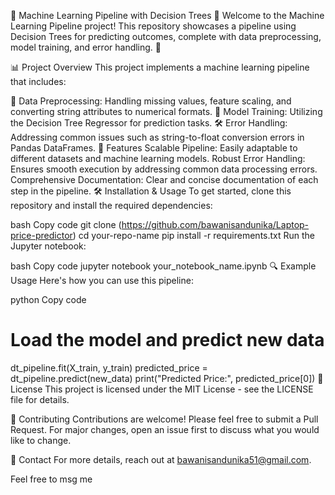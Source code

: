🌳 Machine Learning Pipeline with Decision Trees 🌳
Welcome to the Machine Learning Pipeline project! This repository showcases a pipeline using Decision Trees for predicting outcomes, complete with data preprocessing, model training, and error handling. 🎯

📊 Project Overview
This project implements a machine learning pipeline that includes:

🔄 Data Preprocessing: Handling missing values, feature scaling, and converting string attributes to numerical formats.
🌲 Model Training: Utilizing the Decision Tree Regressor for prediction tasks.
🛠️ Error Handling: Addressing common issues such as string-to-float conversion errors in Pandas DataFrames.
🚀 Features
Scalable Pipeline: Easily adaptable to different datasets and machine learning models.
Robust Error Handling: Ensures smooth execution by addressing common data processing errors.
Comprehensive Documentation: Clear and concise documentation of each step in the pipeline.
🛠️ Installation & Usage
To get started, clone this repository and install the required dependencies:

bash
Copy code
git clone (https://github.com/bawanisandunika/Laptop-price-predictor)
cd your-repo-name
pip install -r requirements.txt
Run the Jupyter notebook:

bash
Copy code
jupyter notebook your_notebook_name.ipynb
🔍 Example Usage
Here's how you can use this pipeline:

python
Copy code
# Load the model and predict new data
dt_pipeline.fit(X_train, y_train)
predicted_price = dt_pipeline.predict(new_data)
print("Predicted Price:", predicted_price[0])
📜 License
This project is licensed under the MIT License - see the LICENSE file for details.

🤝 Contributing
Contributions are welcome! Please feel free to submit a Pull Request. For major changes, open an issue first to discuss what you would like to change.

📧 Contact
For more details, reach out at bawanisandunika51@gmail.com.

Feel free to msg me
